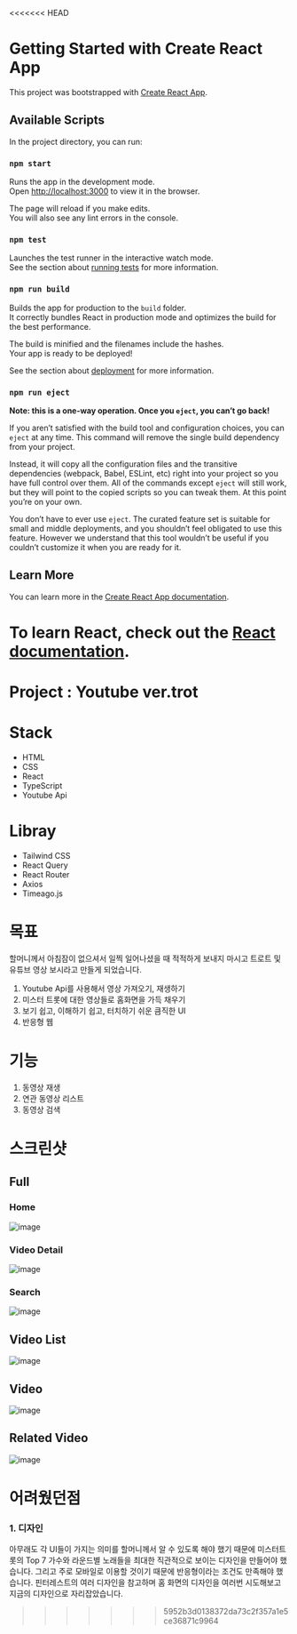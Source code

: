 <<<<<<< HEAD
# Getting Started with Create React App

This project was bootstrapped with [Create React App](https://github.com/facebook/create-react-app).

## Available Scripts

In the project directory, you can run:

### `npm start`

Runs the app in the development mode.\
Open [http://localhost:3000](http://localhost:3000) to view it in the browser.

The page will reload if you make edits.\
You will also see any lint errors in the console.

### `npm test`

Launches the test runner in the interactive watch mode.\
See the section about [running tests](https://facebook.github.io/create-react-app/docs/running-tests) for more information.

### `npm run build`

Builds the app for production to the `build` folder.\
It correctly bundles React in production mode and optimizes the build for the best performance.

The build is minified and the filenames include the hashes.\
Your app is ready to be deployed!

See the section about [deployment](https://facebook.github.io/create-react-app/docs/deployment) for more information.

### `npm run eject`

**Note: this is a one-way operation. Once you `eject`, you can’t go back!**

If you aren’t satisfied with the build tool and configuration choices, you can `eject` at any time. This command will remove the single build dependency from your project.

Instead, it will copy all the configuration files and the transitive dependencies (webpack, Babel, ESLint, etc) right into your project so you have full control over them. All of the commands except `eject` will still work, but they will point to the copied scripts so you can tweak them. At this point you’re on your own.

You don’t have to ever use `eject`. The curated feature set is suitable for small and middle deployments, and you shouldn’t feel obligated to use this feature. However we understand that this tool wouldn’t be useful if you couldn’t customize it when you are ready for it.

## Learn More

You can learn more in the [Create React App documentation](https://facebook.github.io/create-react-app/docs/getting-started).

To learn React, check out the [React documentation](https://reactjs.org/).
=======
# Project : Youtube ver.trot

# Stack

- HTML
- CSS
- React
- TypeScript
- Youtube Api

# Libray

- Tailwind CSS
- React Query
- React Router
- Axios
- Timeago.js

# 목표

할머니께서 아침잠이 없으셔서 일찍 일어나셨을 때 적적하게 보내지 마시고 트로트 및 유튜브 영상 보시라고 만들게 되었습니다.

1. Youtube Api를 사용해서 영상 가져오기, 재생하기
2. 미스터 트롯에 대한 영상들로 홈화면을 가득 채우기
3. 보기 쉽고, 이해하기 쉽고, 터치하기 쉬운 큼직한 UI
4. 반응형 웹

# 기능

1. 동영상 재생
2. 연관 동영상 리스트
3. 동영상 검색

# 스크린샷

## Full

### Home

![image](https://github.com/Sunflo-H/trotube/assets/70611956/52cf4692-c1e5-406a-8c3b-13b4339577ed)

### Video Detail

![image](https://user-images.githubusercontent.com/70611956/219988244-f737c311-75d2-4eb3-acf6-9aa5ae5a598d.png)

### Search

![image](https://user-images.githubusercontent.com/70611956/219988276-cb20feea-c646-4bc7-9589-e5da14035e84.png)

## Video List

![image](https://user-images.githubusercontent.com/70611956/219988035-f4719560-cc5a-4974-902f-7695ec7e873f.png)

## Video

![image](https://user-images.githubusercontent.com/70611956/219988059-8e99bd20-c9e9-4667-885a-cc98322aca82.png)

## Related Video

![image](https://user-images.githubusercontent.com/70611956/219988197-63d4f69f-fe11-4274-b44a-d413a272c2a5.png)

# 어려웠던점

### 1. 디자인

아무래도 각 UI들이 가지는 의미를 할머니께서 알 수 있도록 해야 했기 때문에
미스터트롯의 Top 7 가수와 라운드별 노래들을 최대한 직관적으로 보이는 디자인을 만들어야 했습니다.
그리고 주로 모바일로 이용할 것이기 때문에 반응형이라는 조건도 만족해야 했습니다.
핀터레스트의 여러 디자인을 참고하며 홈 화면의 디자인을 여러번 시도해보고 지금의 디자인으로 자리잡았습니다.
>>>>>>> 5952b3d0138372da73c2f357a1e5ce36871c9964
